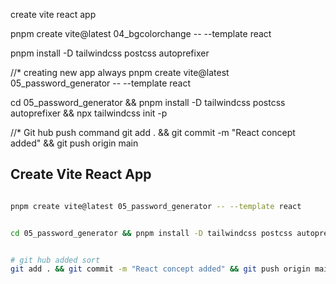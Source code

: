 create vite react app

pnpm create vite@latest 04_bgcolorchange -- --template react

pnpm install -D tailwindcss postcss autoprefixer


//* creating new app always
pnpm create vite@latest 05_password_generator -- --template react 

cd 05_password_generator && pnpm install -D tailwindcss postcss autoprefixer && npx tailwindcss init -p

//* Git hub push command
git add . && git commit -m "React concept added" && git push origin main



## Create Vite React App

```sh

pnpm create vite@latest 05_password_generator -- --template react


cd 05_password_generator && pnpm install -D tailwindcss postcss autoprefixer && npx tailwindcss init -p


# git hub added sort
git add . && git commit -m "React concept added" && git push origin main
